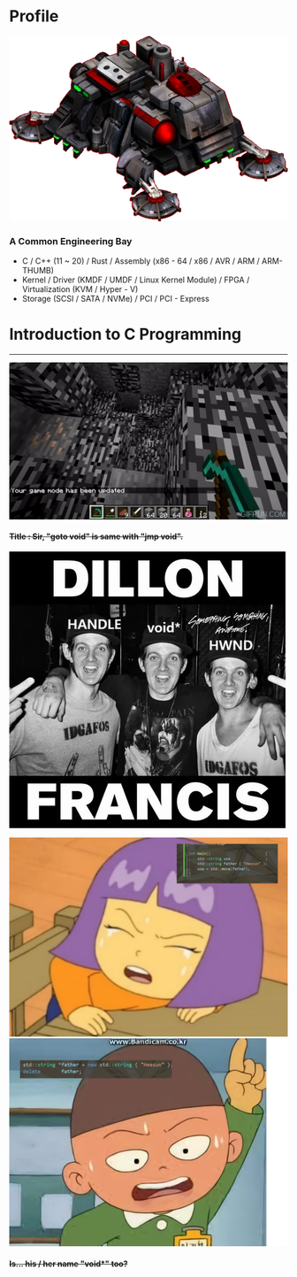 # Profile
![enbay](profile.png)

### A Common Engineering Bay <br>
- C / C++ (11 ~ 20) / Rust / Assembly (x86 - 64 / x86 / AVR / ARM / ARM-THUMB)
- Kernel / Driver (KMDF / UMDF / Linux Kernel Module) / FPGA / Virtualization (KVM / Hyper - V)
- Storage (SCSI / SATA / NVMe) / PCI / PCI - Express

# Introduction to C Programming

---
![image_1](Minecraft_Environment_Void.gif)

#### ~~Title : Sir, "goto void" is same with "jmp void".<br>~~
![void](void.png)

![father_usa](father_usa.png)
![your_father](canvas.png)

#### ~~Is... his / her name "void*" too?~~
